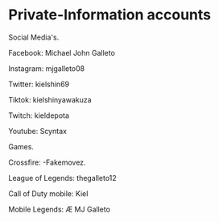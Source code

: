 # Private-Information accounts
Social Media's.

Facebook: Michael John Galleto 

Instagram: mjgalleto08

Twitter: kielshin69

Tiktok: kielshinyawakuza

Twitch: kieldepota

Youtube: Scyntax 


Games.

Crossfire: -Fakemovez.

League of Legends: thegalleto12

Call of Duty mobile: Kiel

Mobile Legends: Æ MJ Galleto
